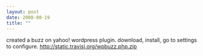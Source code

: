 ```yaml
---
layout: post
date: 2008-08-19
title: ""
---
```

created a buzz on yahoo! wordpress plugin. download, install, go to settings to configure. http://static.travisj.org/wpbuzz.php.zip